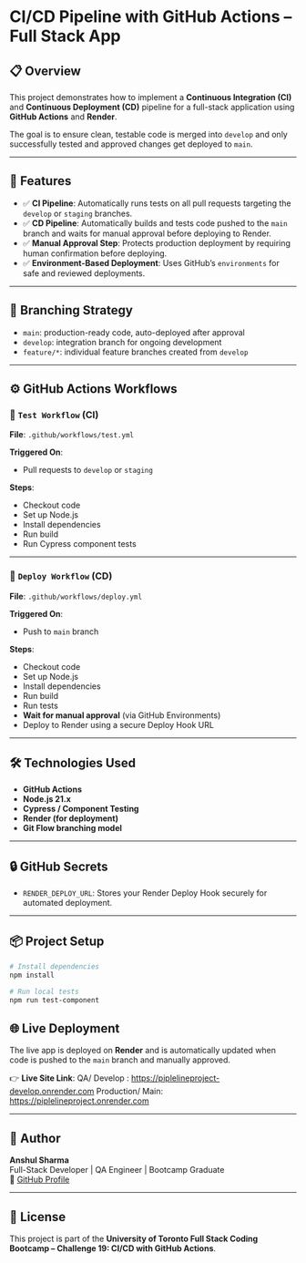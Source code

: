 # CI/CD Pipeline with GitHub Actions – Full Stack App

## 📋 Overview

This project demonstrates how to implement a **Continuous Integration (CI)** and **Continuous Deployment (CD)** pipeline for a full-stack application using **GitHub Actions** and **Render**.

The goal is to ensure clean, testable code is merged into `develop` and only successfully tested and approved changes get deployed to `main`.

---

## 🚀 Features

- ✅ **CI Pipeline**: Automatically runs tests on all pull requests targeting the `develop` or `staging` branches.
- ✅ **CD Pipeline**: Automatically builds and tests code pushed to the `main` branch and waits for manual approval before deploying to Render.
- ✅ **Manual Approval Step**: Protects production deployment by requiring human confirmation before deploying.
- ✅ **Environment-Based Deployment**: Uses GitHub’s `environments` for safe and reviewed deployments.

---

## 🔀 Branching Strategy

- `main`: production-ready code, auto-deployed after approval
- `develop`: integration branch for ongoing development
- `feature/*`: individual feature branches created from `develop`

---

## ⚙️ GitHub Actions Workflows

### 🔧 `Test Workflow` (CI)

**File**: `.github/workflows/test.yml`

**Triggered On**:

- Pull requests to `develop` or `staging`

**Steps**:

- Checkout code
- Set up Node.js
- Install dependencies
- Run build
- Run Cypress component tests

---

### 🚀 `Deploy Workflow` (CD)

**File**: `.github/workflows/deploy.yml`

**Triggered On**:

- Push to `main` branch

**Steps**:

- Checkout code
- Set up Node.js
- Install dependencies
- Run build
- Run tests
- **Wait for manual approval** (via GitHub Environments)
- Deploy to Render using a secure Deploy Hook URL

---

## 🛠️ Technologies Used

- **GitHub Actions**
- **Node.js 21.x**
- **Cypress / Component Testing**
- **Render (for deployment)**
- **Git Flow branching model**

---

## 🔒 GitHub Secrets

- `RENDER_DEPLOY_URL`: Stores your Render Deploy Hook securely for automated deployment.

---

## 📦 Project Setup

```bash
# Install dependencies
npm install

# Run local tests
npm run test-component
```

## 🌐 Live Deployment

The live app is deployed on **Render** and is automatically updated when code is pushed to the `main` branch and manually approved.

👉 **Live Site Link**:
QA/ Develop : https://piplelineproject-develop.onrender.com
Production/ Main: https://piplelineproject.onrender.com

---

## 👤 Author

**Anshul Sharma**  
Full-Stack Developer | QA Engineer | Bootcamp Graduate  
🔗 [GitHub Profile](https://github.com/Anshul1555)

---

## 📝 License

This project is part of the **University of Toronto Full Stack Coding Bootcamp – Challenge 19: CI/CD with GitHub Actions**.
